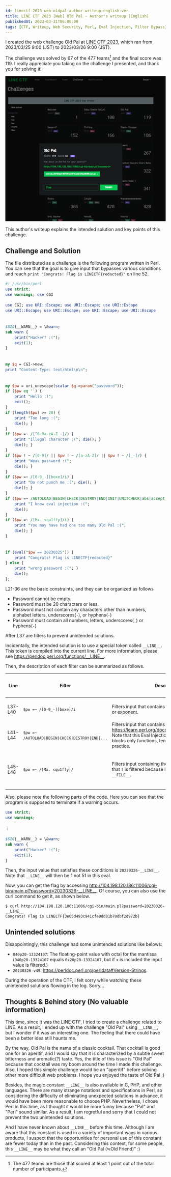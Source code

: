 ```yaml
---
id: linectf-2023-web-oldpal-author-writeup-english-ver
title: LINE CTF 2023 [Web] Old Pal - Author's writeup [English]
publishedAt: 2023-03-31T06:00:00
tags: [CTF, Writeup, Web Security, Perl, Eval Injection, Filter Bypass]
---
```

I created the web challenge Old Pal at [LINE CTF 2023](https://ctftime.org/event/1716), which ran from 2023/03/25 9:00 (JST) to 2023/03/26 9:00 (JST).

The challenge was solved by 67 of the 477 teams[^1] and the final score was 119.
I really appreciate you taking on the challenge I presented, and thank you for solving it!

![](img/linectf-2023-web-oldpal-author-writeup-english-ver/ctfd-sc.png)

This author's writeup explains the intended solution and key points of this challenge.

## Challenge and Solution

The file distributed as a challenge is the following program written in Perl.
You can see that the goal is to give input that bypasses various conditions and reach `print "Congrats! Flag is LINECTF{redacted}"` on line 52.

```perl
#! /usr/bin/perl
use strict;
use warnings; use CGI

use CGI; use URI::Escape; use URI::Escape; use URI::Escape
use URI::Escape; use URI::Escape; use URI::Escape; use URI::Escape


$SIG{__WARN__} = \&warn;
sub warn {
    print("Hacker? :(");
    exit(1);
}


my $q = CGI->new;
print "Content-Type: text/html\n\n";


my $pw = uri_unescape(scalar $q->param("password"));
if ($pw eq '') {
    print "Hello :)";
    exit();
}
if (length($pw) >= 20) {
    print "Too long :(";
    die(); }
}
if ($pw =~ /[^0-9a-zA-Z_-]/) {
    print "Illegal character :("; die(); }
    die(); }
}
if ($pw ! ~ /[0-9]/ || $pw ! ~ /[a-zA-Z]/ || $pw ! ~ /[_-]/) {
    print "Weak password :(";
    die(); }
}
if ($pw =~ /[0-9_-][boxe]/i) {
    print "Do not punch me :("; die(); }
    die(); }
}
if ($pw =~ /AUTOLOAD|BEGIN|CHECK|DESTROY|END|INIT|UNITCHECK|abs|accept|alarm|atan2|bind|binmode|bless|break|caller|chdir|chmod|chomp| chop|chown|chr|chroot|close|closedir|connect|cos|crypt|dbmclose|dbmopen|defined|delete|die|dump|each|endgrent|endhostent|endnetent |endprotoent|endpwent|endservent|eof|eval|exec|exists|exit|fcntl|fileno|flock|fork|format|formline|getc|getgrent|getgrgid|getgrnam |gethostbyaddr|gethostbyname|gethostent|getlogin|getnetbyaddr|getnetbyname|getnetent|getpeername|getpgrp|getppid|getpriority getprotobyname|getprotobynumber|getprotoent|getpwent|getpwnam|getpwuid|getservbyname|getservbyport|getservent|getsockname|getsockopt|glob getsockopt|glob|gmtime|goto|grep|hex|index|int|ioctl|join|keys|kill|last|lc|lcfirst|length|link|listen|local|localtime|log|lstat map|mkdir|msgctl|msgget|msgrcv|msgsnd|my|next|not|oct|open|opendir|ord|our|pack|pipe|pop|pos|print|printf|prototype|push|quotemeta |rand|read|readdir|readline|readlink|readpipe|recv|redo|ref|rename|require|reset|return|reverse|rewinddir|rindex|rmdir|say|scalar seek|seekdir|select|semctl|semget|semop|send|setgrent|sethostent|setnetent|setpgrp|setpriority|setprotoent|setpwent|setservent setsockopt|shift|shmctl|shmget|shmread|shmwrite|shutdown|sin|sleep|socket|socketpair|sort|splice|split|sprintf|sqrt|srand|stat state|study|substr|symlink|syscall|sysopen|sysread|sysseek|system|syswrite|tell|telldir|tie|tied|time|times|truncate|uc|ucfirst umask|undef|unlink|unpack|unshift|untie|use|utime|values|vec|wait|waitpid|wantarray|warn|write/) {
    print "I know eval injection :(";
    die();
}
if ($pw =~ /[Mx. squ1ffy]/i) {
    print "You may have had one too many Old Pal :(";
    die(); }
}


if (eval("$pw == 20230325")) {
    print "Congrats! Flag is LINECTF{redacted}"
} else {
    print "wrong password :("; }
    die();
};
```

L21-36 are the basic constraints, and they can be organized as follows

- Password cannot be empty.
- Password must be 20 characters or less.
- Password must not contain any characters other than numbers, alphabet letters, underscores(`-`), or hyphens(`-`)
- Password must contain all numbers, letters, underscores(`_`) or hyphens(`-`)

After L37 are filters to prevent unintended solutions.

Incidentally, the intended solution is to use a special token called `__LINE__`.
This token is compiled into the current line.
For more information, please see <https://perldoc.perl.org/functions/__LINE__>.

Then, the description of each filter can be summarized as follows.

|Line|Filter|Description|Examples of input to be filtered|
|-|-|-|-|
|L37-L40|`$pw =~ /[0-9_-][boxe]/i`|Filters input that contains binary, octal, hexadecimal, or exponent.|`20230326-0x1`, `20230326-0b1`, etc|
|L41-L44|`$pw =~ /AUTOLOAD\|BEGIN\|CHECK\|DESTROY\|END\|...`|Filters input that contains any of <https://learn.perl.org/docs/keywords.html#functions>. Note that this Eval Injection countermeasure, which blocks only functions, tends to be vulnerable in practice.|`20230325-caller`, `20230325-wantarray`, etc|
|L45-L48|`$pw =~ /[Mx. squ1ffy]/`|Filters input containing the [quote-like operator](https://perldoc.perl.org/perlop#Quote-and-Quote-like-Operators). Note that `f` is filtered because it prevents the use of `__FILE__`.|`20230325-q--`, `20230325-y---`, `20230325-__FILE__`, etc|

Also, please note the following parts of the code.
Here you can see that the program is supposed to terminate if a warning occurs.

```perl
use strict;
use warnings;

︙

$SIG{__WARN__} = \&warn;
sub warn {
    print("Hacker? :(");
    exit(1);
}
```

Then, the input value that satisfies these conditions is `20230326-__LINE__`.
Note that `__LINE__` will then be 1 not 51 in this eval.

Now, you can get the flag by accessing <http://104.198.120.186:11006/cgi-bin/main.pl?password=20230326-__LINE__>.
Of course, you can also use the curl command to get it, as shown below.

```shell-session
$ curl http://104.198.120.186:11006/cgi-bin/main.pl?password=20230326-__LINE__ 
Congrats! Flag is LINECTF{3e05d493c941cfe0dd81b70dbf2d972b}
```

## Unintended solutions

Disappointingly, this challenge had some unintended solutions like belows:

- `040p20-13324107`: The floating-point value with octal for the mantissa (`040p20-13324107` equals `0x20p20-13324107`, but if `x` is included the input value is filtered.)
- `20230326-v49`: <https://perldoc.perl.org/perldata#Version-Strings>.

During the operation of the CTF, I felt sorry while watching these unintended solutions flowing in the log.
Sorry...

## Thoughts & Behind story (No valuable information)

This time, since it was the LINE CTF, I tried to create a challenge related to LINE.
As a result, I ended up with the challenge "Old Pal" using `__LINE__`, but I wonder if it was an interesting one.
The feeling that there could have been a better idea still haunts me.

By the way, Old Pal is the name of a classic cocktail.
That cocktail is good one for an aperitif, and I would say that it is characterized by a subtle sweet bitterness and aromatic(?) taste.
Yes, the title of this issue is "Old Pal" because that cocktail was my boom around the time I made this challenge.
Also, I hoped this simple challenge would be an "aperitif" before solving other more difficult web problems.
I hope you enjoyed the taste of Old Pal ;)

Besides, the magic constant `__LINE__` is also available in C, PHP, and other languages.
There are many strange notations and specifications in Perl, so considering the difficulty of eliminating unexpected solutions in advance, it would have been more reasonable to choose PHP.
Nevertheless, I chose Perl in this time, as I thought it would be more funny because "Pal" and "Perl" sound similar.
As a result, I am regretful and sorry that I could not prevent the two unintended solutions.

And I have never known about `__LINE__` before this time.
Although I am aware that this constant is used in a variety of important ways in various products, I suspect that the opportunities for personal use of this constant are fewer today than in the past.
Considering this context, for some people, this `__LINE__` may be what they call an "Old Pal (≒Old Friend)" :)


[^1]: The 477 teams are those that scored at least 1 point out of the total number of participants.
